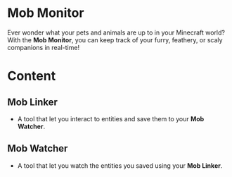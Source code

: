 # Mob Monitor

Ever wonder what your pets and animals are up to in your Minecraft world? With the **Mob Monitor**, you can keep track of your furry, feathery, or scaly companions in real-time!

# Content

## Mob Linker
  - A tool that let you interact to entities and save them to your **Mob Watcher**.

## Mob Watcher
  - A tool that let you watch the entities you saved using your **Mob Linker**.